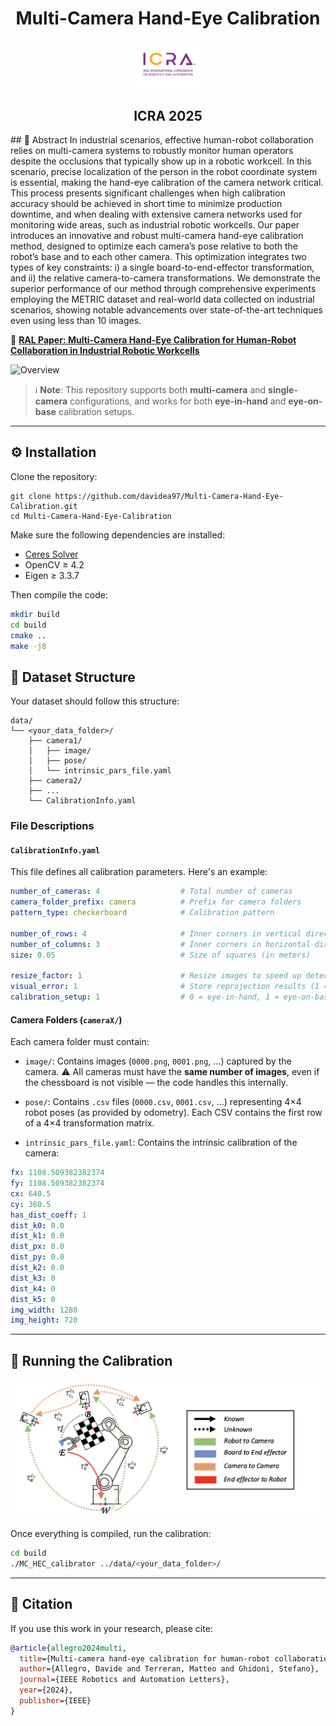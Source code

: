 
<h1 align="center">Multi-Camera Hand-Eye Calibration</h1>

<p align="center">
  <!-- riduci la larghezza a 120 px (o ciò che preferisci) -->
  <img src="images/icra_badge.png" alt="ICRA 2025 badge" width="120">
</p>

<h2 align="center">ICRA 2025</h2>
## 📝 Abstract
In industrial scenarios, effective human-robot collaboration relies on multi-camera systems to robustly monitor human operators despite the occlusions that typically show up in a robotic workcell. In this scenario, precise localization of the person in the robot coordinate system is essential, making the hand-eye calibration of the camera network critical. This process presents significant challenges when high calibration accuracy should be achieved in short time to minimize production downtime, and when dealing with extensive camera networks used for monitoring wide areas, such as industrial robotic workcells. Our paper introduces an innovative and robust multi-camera hand-eye calibration method, designed to optimize each camera’s pose relative to both the robot’s base and to each other camera. This optimization integrates two types of key constraints: i) a single board-to-end-effector transformation, and ii) the relative camera-to-camera transformations. We demonstrate the superior performance of our method through comprehensive experiments employing the METRIC dataset and real-world data collected on industrial scenarios, showing notable advancements over state-of-the-art techniques even using less than 10 images. 

📄 [**RAL Paper: Multi-Camera Hand-Eye Calibration for Human-Robot Collaboration in Industrial Robotic Workcells**](https://ieeexplore.ieee.org/stamp/stamp.jsp?arnumber=10694716)

![Overview](images/workcell.png)


> ℹ️ **Note**: This repository supports both **multi-camera** and **single-camera** configurations, and works for both **eye-in-hand** and **eye-on-base** calibration setups.

---

## ⚙️ Installation

Clone the repository:

```
git clone https://github.com/davidea97/Multi-Camera-Hand-Eye-Calibration.git
cd Multi-Camera-Hand-Eye-Calibration
```

Make sure the following dependencies are installed:

* [Ceres Solver](http://ceres-solver.org/)
* OpenCV ≥ 4.2
* Eigen ≥ 3.3.7

Then compile the code:

```bash
mkdir build
cd build
cmake ..
make -j8
```


## 📁 Dataset Structure

Your dataset should follow this structure:

```
data/
└── <your_data_folder>/
    ├── camera1/
    │   ├── image/
    │   ├── pose/
    │   └── intrinsic_pars_file.yaml
    ├── camera2/
    ├── ...
    └── CalibrationInfo.yaml
```

### File Descriptions

#### `CalibrationInfo.yaml`

This file defines all calibration parameters. Here's an example:

```yaml
number_of_cameras: 4                  # Total number of cameras
camera_folder_prefix: camera          # Prefix for camera folders
pattern_type: checkerboard            # Calibration pattern

number_of_rows: 4                     # Inner corners in vertical direction
number_of_columns: 3                  # Inner corners in horizontal direction
size: 0.05                            # Size of squares (in meters)

resize_factor: 1                      # Resize images to speed up detection
visual_error: 1                       # Store reprojection results (1 = yes)
calibration_setup: 1                  # 0 = eye-in-hand, 1 = eye-on-base
```


#### Camera Folders (`cameraX/`)

Each camera folder must contain:

* `image/`: Contains images (`0000.png`, `0001.png`, ...) captured by the camera.
  ⚠️ All cameras must have the **same number of images**, even if the chessboard is not visible — the code handles this internally.

* `pose/`: Contains `.csv` files (`0000.csv`, `0001.csv`, ...) representing 4×4 robot poses (as provided by odometry). Each CSV contains the first row of a 4×4 transformation matrix.

* `intrinsic_pars_file.yaml`: Contains the intrinsic calibration of the camera:

```yaml
fx: 1108.509382382374
fy: 1108.509382382374
cx: 640.5
cy: 360.5
has_dist_coeff: 1
dist_k0: 0.0
dist_k1: 0.0
dist_px: 0.0
dist_py: 0.0
dist_k2: 0.0
dist_k3: 0
dist_k4: 0
dist_k5: 0
img_width: 1280
img_height: 720
```

---

## 🚀 Running the Calibration

![Method](images/scheme.png)

Once everything is compiled, run the calibration:

```bash
cd build
./MC_HEC_calibrator ../data/<your_data_folder>/
```

---

## 📖 Citation

If you use this work in your research, please cite:

```bibtex
@article{allegro2024multi,
  title={Multi-camera hand-eye calibration for human-robot collaboration in industrial robotic workcells},
  author={Allegro, Davide and Terreran, Matteo and Ghidoni, Stefano},
  journal={IEEE Robotics and Automation Letters},
  year={2024},
  publisher={IEEE}
}
```

